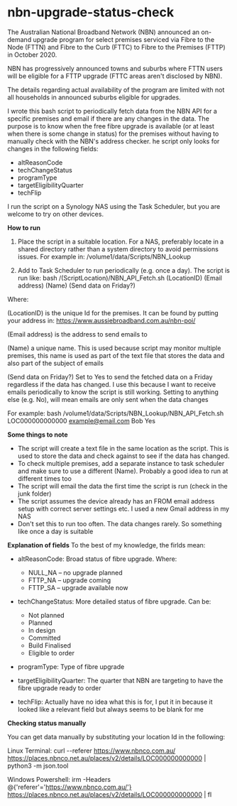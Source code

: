 # nbn-upgrade-status-check

The Australian National Broadband Network (NBN) announced an on-demand upgrade program for select premises serviced via Fibre to the Node (FTTN) and Fibre to the Curb (FTTC) to Fibre to the Premises (FTTP) in October 2020.

NBN has progressively announced towns and suburbs where FTTN users will be eligible for a FTTP upgrade (FTTC areas aren't disclosed by NBN).

The details regarding actual availability of the program are limited with not all households in announced suburbs eligible for upgrades.

I wrote this bash script to periodically fetch data from the NBN API for a specific premises and email if there are any changes in the data. The purpose is to know when the free fibre upgrade is available (or at least when there is some change in status) for the premises without having to manually check with the NBN's address checker.
he script only looks for changes in the following fields:
- altReasonCode
- techChangeStatus
- programType
- targetEligibilityQuarter
- techFlip

I run the script on a Synology NAS using the Task Scheduler, but you are welcome to try on other devices.

**How to run**

1. Place the script in a suitable location. For a NAS, preferably locate in a shared directory rather than a system directory to avoid permissions issues. For example in: /volume1/data/Scripts/NBN_Lookup

2. Add to Task Scheduler to run periodically (e.g. once a day). The script is run like:
bash /(ScriptLocation)/NBN_API_Fetch.sh (LocationID) (Email address) (Name) (Send data on Friday?)

Where:

(LocationID) is the unique Id for the premises. It can be found by putting your address in: https://www.aussiebroadband.com.au/nbn-poi/

(Email address) is the address to send emails to

(Name) a unique name. This is used because script may monitor multiple premises, this name is used as part of the text file that stores the data and also part of the subject of emails

(Send data on Friday?) Set to Yes to send the fetched data on a Friday regardless if the data has changed. I use this because I want to receive emails periodically to know the script is still working. Setting to anything else (e.g. No), will mean emails are only sent when the data changes

For example:
bash /volume1/data/Scripts/NBN_Lookup/NBN_API_Fetch.sh LOC000000000000 example@email.com Bob Yes

**Some things to note**
- The script will create a text file in the same location as the script. This is used to store the data and check against to see if the data has changed.
- To check multiple premises, add a separate instance to task scheduler and make sure to use a different (Name). Probably a good idea to run at different times too 
- The script will email the data the first time the script is run (check in the junk folder)
- The script assumes the device already has an FROM email address setup with correct server settings etc. I used a new Gmail address in my NAS
- Don't set this to run too often. The data changes rarely. So something like once a day is suitable

**Explanation of fields**
To the best of my knowledge, the firlds mean:

- altReasonCode: Broad status of fibre upgrade. Where:
  - NULL_NA – no upgrade planned
  - FTTP_NA – upgrade coming
  - FTTP_SA – upgrade available now

- techChangeStatus: More detailed status of fibre upgrade. Can be:
  - Not planned
  - Planned
  - In design
  - Committed
  - Build Finalised
  - Eligible to order 

- programType: Type of fibre upgrade

- targetEligibilityQuarter: The quarter that NBN are targeting to have the fibre upgrade ready to order

- techFlip: Actually have no idea what this is for, I put it in because it looked like a relevant field but always seems to be blank for me

**Checking status manually**

You can get data manually by substituting your location Id in the following:

Linux Terminal:
curl --referer https://www.nbnco.com.au/ https://places.nbnco.net.au/places/v2/details/LOC000000000000 | python3 -m json.tool

Windows Powershell:
irm -Headers @{'referer'='https://www.nbnco.com.au/'} https://places.nbnco.net.au/places/v2/details/LOC000000000000 | fl
